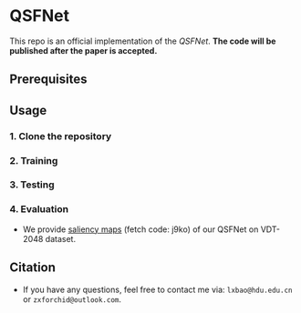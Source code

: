 # QSFNet


This repo is an official implementation of the *QSFNet*.
**The code will be published after the paper is accepted.**

## Prerequisites

## Usage

### 1. Clone the repository

### 2. Training

### 3. Testing

### 4. Evaluation

- We provide [saliency maps](https://pan.baidu.com/s/1iNippqmlOef_uHfWH33NZg) (fetch code: j9ko) of our QSFNet on VDT-2048 dataset.


## Citation



- If you have any questions, feel free to contact me via: `lxbao@hdu.edu.cn` or `zxforchid@outlook.com`.
